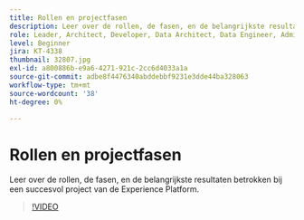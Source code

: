 ```yaml
---
title: Rollen en projectfasen
description: Leer over de rollen, de fasen, en de belangrijkste resultaten betrokken bij een succesvol project van de Experience Platform.
role: Leader, Architect, Developer, Data Architect, Data Engineer, Admin, User
level: Beginner
jira: KT-4338
thumbnail: 32807.jpg
exl-id: a800886b-e9a6-4271-921c-2cc6d4033a1a
source-git-commit: adbe8f4476340abddebbf9231e3dde44ba328063
workflow-type: tm+mt
source-wordcount: '38'
ht-degree: 0%

---
```


# Rollen en projectfasen

Leer over de rollen, de fasen, en de belangrijkste resultaten betrokken bij een succesvol project van de Experience Platform.

>[!VIDEO](https://video.tv.adobe.com/v/32807?quality=12&learn=on)


